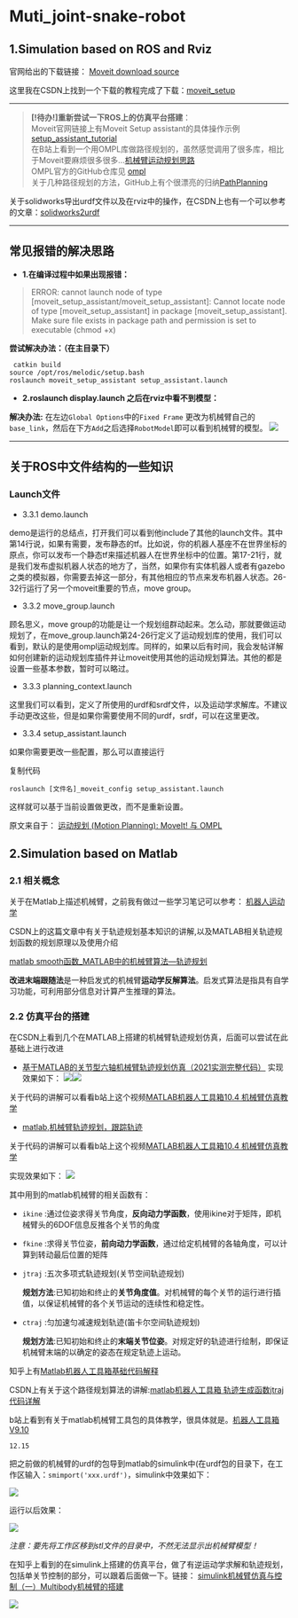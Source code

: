 # Muti_joint-snake-robot
## **1.Simulation based on ROS and Rviz**
官网给出的下载链接：
[Moveit download source](https://moveit.ros.org/install/source/)

这里我在CSDN上找到一个下载的教程完成了下载：[moveit_setup](https://blog.csdn.net/qq_38156743/article/details/124131919)

***
>**[!待办!]重新尝试一下ROS上的仿真平台搭建**：<br>
>Moveit官网链接上有Moveit Setup assistant的具体操作示例[setup_assistant_tutorial](https://moveit.picknik.ai/humble/doc/examples/setup_assistant/setup_assistant_tutorial.html) <br>
>在B站上看到一个用OMPL库做路径规划的，虽然感觉调用了很多库，相比于Moveit要麻烦很多很多...[机械臂运动规划思路](https://www.bilibili.com/read/cv13946620) <br>
>OMPL官方的GitHub仓库见 [ompl](https://github.com/ompl/ompl#readme) <br>
>关于几种路径规划的方法，GitHub上有个很漂亮的归纳[PathPlanning](https://github.com/zhm-real/PathPlanning) <br>

关于solidworks导出urdf文件以及在rviz中的操作，在CSDN上也有一个可以参考的文章：[solidworks2urdf](https://blog.csdn.net/king845/article/details/125918110)
***
## 常见报错的解决思路

- **1.在编译过程中如果出现报错：**
> ERROR: cannot launch node of type [moveit_setup_assistant/moveit_setup_assistant]: Cannot locate node of type [moveit_setup_assistant] in package [moveit_setup_assistant]. Make sure file exists in package path and permission is set to executable (chmod +x)

**尝试解决办法：（在主目录下）**

     catkin build 
    source /opt/ros/melodic/setup.bash
    roslaunch moveit_setup_assistant setup_assistant.launch

- **2.roslaunch display.launch 之后在rviz中看不到模型：**

**解决办法:**
在左边`Global Options`中的`Fixed Frame` 更改为机械臂自己的`base_link`，然后在下方`Add`之后选择`RobotModel`即可以看到机械臂的模型。
![](images/ros1.png)

***
## 关于ROS中文件结构的一些知识

 ###  Launch文件

- 3.3.1 demo.launch

demo是运行的总结点，打开我们可以看到他include了其他的launch文件。其中第14行说，如果有需要，发布静态的tf。比如说，你的机器人基座不在世界坐标的原点，你可以发布一个静态tf来描述机器人在世界坐标中的位置。第17-21行，就是我们发布虚拟机器人状态的地方了，当然，如果你有实体机器人或者有gazebo之类的模拟器，你需要去掉这一部分，有其他相应的节点来发布机器人状态。26-32行运行了另一个moveit重要的节点，move group。


- 3.3.2 move_group.launch

顾名思义，move group的功能是让一个规划组群动起来。怎么动，那就要做运动规划了，在move_group.launch第24-26行定义了运动规划库的使用，我们可以看到，默认的是使用ompl运动规划库。同样的，如果以后有时间，我会发帖详解如何创建新的运动规划库插件并让moveit使用其他的运动规划算法。其他的都是设置一些基本参数，暂时可以略过。


- 3.3.3 planning_context.launch

这里我们可以看到，定义了所使用的urdf和srdf文件，以及运动学求解库。不建议手动更改这些，但是如果你需要使用不同的urdf，srdf，可以在这里更改。


- 3.3.4 setup_assistant.launch

如果你需要更改一些配置，那么可以直接运行

复制代码

    roslaunch [文件名]_moveit_config setup_assistant.launch 

这样就可以基于当前设置做更改，而不是重新设置。

原文来自于：
[运动规划 (Motion Planning): MoveIt! 与 OMPL](https://blog.csdn.net/cookie909/article/details/79698925)


## **2.Simulation based on Matlab**

### **2.1 相关概念**

关于在Matlab上描述机械臂，之前我有做过一些学习笔记可以参考：
[机器人运动学](https://github.com/Richard17425/FOCUS-Tasks/blob/main/Robotics%E5%AD%A6%E4%B9%A0%E7%AC%94%E8%AE%B0/Chapter7.md)

CSDN上的这篇文章中有关于轨迹规划基本知识的讲解,以及MATLAB相关轨迹规划函数的规划原理以及使用介绍

[matlab smooth函数_MATLAB中的机械臂算法—轨迹规划](https://blog.csdn.net/weixin_39566387/article/details/111203245)

**改进末端跟随法**是一种启发式的机械臂**运动学反解算法**。启发式算法是指具有自学习功能，可利用部分信息对计算产生推理的算法。

### **2.2 仿真平台的搭建**
在CSDN上看到几个在MATLAB上搭建的机械臂轨迹规划仿真，后面可以尝试在此基础上进行改进
- [基于MATLAB的关节型六轴机械臂轨迹规划仿真（2021实测完整代码）](https://blog.csdn.net/mustvvvics/article/details/117025390)
  实现效果如下：
  ![](images/2.png)![](images/1.png) 

关于代码的讲解可以看看b站上这个视频[MATLAB机器人工具箱10.4 机械臂仿真教学](https://www.bilibili.com/video/BV1q44y1x7WC?p=8&vd_source=72cbed57f84134f653cd0ebd0e4e2cff)

- [matlab,机械臂轨迹规划，跟踪轨迹](https://blog.csdn.net/caijifeizai/article/details/104958445)
 
 关于代码的讲解可以看看b站上这个视频[MATLAB机器人工具箱10.4 机械臂仿真教学](https://www.bilibili.com/video/BV1q44y1x7WC?p=8&vd_source=72cbed57f84134f653cd0ebd0e4e2cff)
 
   实现效果如下：
   ![](images/3.png)

其中用到的matlab机械臂的相关函数有：

- `ikine` :通过位姿求得关节角度，**反向动力学函数**，使用ikine对于矩阵，即机械臂头的6DOF信息反推各个关节的角度
- `fkine` :求得关节位姿，**前向动力学函数**，通过给定机械臂的各轴角度，可以计算到转动最后位置的矩阵
- `jtraj` :五次多项式轨迹规划(关节空间轨迹规划)
  
  **规划方法**:已知初始和终止的**关节角度值**。对机械臂的每个关节的运行进行插值，以保证机械臂的各个关节运动的连续性和稳定性。
- `ctraj` :匀加速匀减速规划轨迹(笛卡尔空间轨迹规划)
  
  **规划方法**:已知初始和终止的**末端关节位姿**。对规定好的轨迹进行绘制，即保证机械臂末端的以确定的姿态在规定轨迹上运动。

知乎上有[Matlab机器人工具箱基础代码解释](https://zhuanlan.zhihu.com/p/379449370)

CSDN上有关于这个路径规划算法的讲解:[matlab机器人工具箱 轨迹生成函数jtraj代码详解](https://blog.csdn.net/qq_26751931/article/details/89950925)

b站上看到有关于matlab机械臂工具包的具体教学，很具体就是。[机器人工具箱V9.10](https://space.bilibili.com/417253232/channel/seriesdetail?sid=791232)

`12.15`

把之前做的机械臂的urdf的包导到matlab的simulink中(在urdf包的目录下，在工作区输入：`smimport('xxx.urdf')`，simulink中效果如下：

![](images/5.png)

运行以后效果：

![](images/4.png)

*注意：要先将工作区移到stl文件的目录中，不然无法显示出机械臂模型！* 


在知乎上看到的在simulink上搭建的仿真平台，做了有逆运动学求解和轨迹规划，包括单关节控制的部分，可以跟着后面做一下。链接：
[simulink机械臂仿真与控制（一）Multibody机械臂的搭建](https://zhuanlan.zhihu.com/p/427838340)

![](images/6.png)
